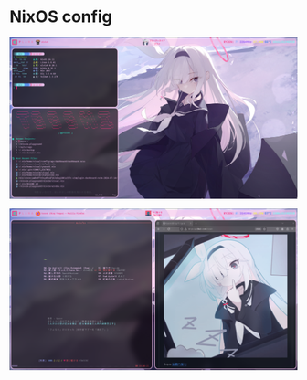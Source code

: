 # NixOS config

![md0](./configs/nixos/pc-ryzen7800x3d-rtx4070/home/visual/md0.png)

![md1](./configs/nixos/pc-ryzen7800x3d-rtx4070/home/visual/md1.png)
